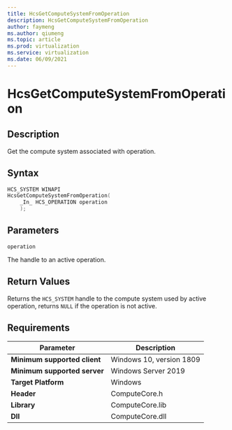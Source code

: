 ```yaml
---
title: HcsGetComputeSystemFromOperation
description: HcsGetComputeSystemFromOperation
author: faymeng
ms.author: qiumeng
ms.topic: article
ms.prod: virtualization
ms.service: virtualization
ms.date: 06/09/2021
---
```

# HcsGetComputeSystemFromOperation

## Description

Get the compute system associated with operation.

## Syntax

```cpp
HCS_SYSTEM WINAPI
HcsGetComputeSystemFromOperation(
    _In_ HCS_OPERATION operation
    );

```

## Parameters

`operation`

The handle to an active operation.

## Return Values

Returns the `HCS_SYSTEM` handle to the compute system used by active operation, returns `NULL` if the operation is not active.

## Requirements

|Parameter|Description|
|---|---|
| **Minimum supported client** | Windows 10, version 1809 |
| **Minimum supported server** | Windows Server 2019 |
| **Target Platform** | Windows |
| **Header** | ComputeCore.h |
| **Library** | ComputeCore.lib |
| **Dll** | ComputeCore.dll |